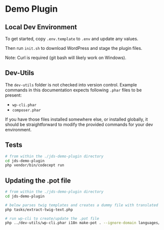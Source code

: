 # Demo Plugin

## Local Dev Environment

To get started, copy `.env.template` to `.env` and update any values.

Then run `init.sh` to download WordPress and stage the plugin files.

Note: Curl is required (git bash will likely work on Windows).

## Dev-Utils

The `dev-utils` folder is not checked into version control. Example commands in this documentation expects
following `.phar` files to be present:

- `wp-cli.phar`
- `composer.phar`

If you have those files installed somewhere else, or installed globally, it should be straightforward to modify the
provided commands for your dev environment.

## Tests

```bash
# from within the ./jds-demo-plugin directory
cd jds-demo-plugin
php vendor/bin/codecept run
```

## Updating the .pot file

```bash
# from within the ./jds-demo-plugin directory
cd jds-demo-plugin

# below parses twig templates and creates a dummy file with translated strings
php tasks/extract-twig-text.php

# run wp-cli to create/update the .pot file
php ../dev-utils/wp-cli.phar i18n make-pot . --ignore-domain languages/jds-demo-plugin.pot --path=../wordpress --include=cache/gettext/*.php --merge
```
